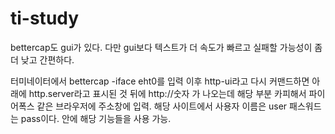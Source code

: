  # ti-study

bettercap도 gui가 있다. 
다만 gui보다 텍스트가 더 속도가 빠르고 실패할 가능성이 좀 더 낮고 간편하다.

터미네이터에서  bettercap -iface eht0를 입력
이후 http-ui라고 다시 커맨드하면 아래에 http.server라고 표시된 것 뒤에 http://숫자 가 나오는데
해당 부분 카피해서 파이어폭스 같은 브라우저에 주소창에 입력.
해당 사이트에서 사용자 이름은 user 패스워드는 pass이다.
안에 해당 기능들을 사용 가능.
